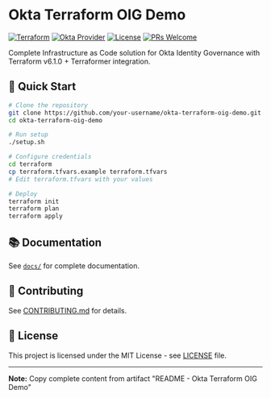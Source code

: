 # Okta Terraform OIG Demo

[![Terraform](https://img.shields.io/badge/Terraform-%3E%3D1.9.0-623CE4?logo=terraform)](https://www.terraform.io/)
[![Okta Provider](https://img.shields.io/badge/Okta%20Provider-6.1.0-00297A?logo=okta)](https://registry.terraform.io/providers/okta/okta/latest)
[![License](https://img.shields.io/badge/License-MIT-yellow.svg)](LICENSE)
[![PRs Welcome](https://img.shields.io/badge/PRs-welcome-brightgreen.svg)](CONTRIBUTING.md)

Complete Infrastructure as Code solution for Okta Identity Governance with Terraform v6.1.0 + Terraformer integration.

## 🚀 Quick Start

```bash
# Clone the repository
git clone https://github.com/your-username/okta-terraform-oig-demo.git
cd okta-terraform-oig-demo

# Run setup
./setup.sh

# Configure credentials
cd terraform
cp terraform.tfvars.example terraform.tfvars
# Edit terraform.tfvars with your values

# Deploy
terraform init
terraform plan
terraform apply
```

## 📚 Documentation

See [`docs/`](./docs/) for complete documentation.

## 🤝 Contributing

See [CONTRIBUTING.md](docs/CONTRIBUTING.md) for details.

## 📝 License

This project is licensed under the MIT License - see [LICENSE](LICENSE) file.

---

**Note:** Copy complete content from artifact "README - Okta Terraform OIG Demo"
